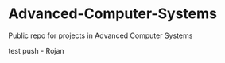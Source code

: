 # Advanced-Computer-Systems
Public repo for projects in Advanced Computer Systems

test push - Rojan

